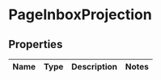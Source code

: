 # PageInboxProjection
## Properties

Name | Type | Description | Notes
------------ | ------------- | ------------- | -------------


